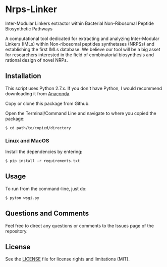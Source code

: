 # Nrps-Linker
Inter-Modular Linkers extractor within Bacterial Non-Ribosomal Peptide Biosynthetic Pathways

A computational tool dedicated for extracting and analyzing Inter-Modular Linkers (IMLs)
within Non-ribosomal peptides synthetases (NRPSs) and establishing the first IMLs database. We believe our tool will be
a big asset for researchers interested in the field of combinatorial biosynthesis and rational design of novel NRPs.

## Installation
This script uses Python 2.7.x. If you don't have Python, I would recommend downloading it from [Anaconda](https://www.continuum.io/downloads).

Copy or clone this package from Github.

Open the Terminal/Command Line and navigate to where you copied the package:

    $ cd path/to/copied/directory

### Linux and MacOS

Install the dependencies by entering:

    $ pip install -r requirements.txt

## Usage

To run from the command-line, just do:

    $ pyton wsgi.py


## Questions and Comments

Feel free to direct any questions or comments to the Issues page of the repository.

## License

See the [LICENSE](LICENSE.md) file for license rights and limitations (MIT).

